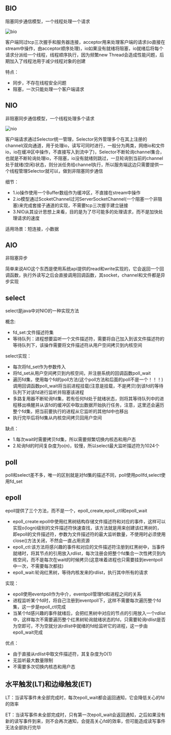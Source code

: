## BIO

阻塞同步通信模型，一个线程处理一个请求

![bio](https://pcsdata.baidu.com/thumbnail/8a9257fd0k700cf216d47bfc4ad8737b?fid=1508469986-16051585-733691224096521&rt=pr&sign=FDTAER-yUdy3dSFZ0SVxtzShv1zcMqd-mxUIvv59fM0Lg%2BONaWLpAwPTQ7A%3D&expires=2h&chkv=0&chkbd=0&chkpc=&dp-logid=1275034477&dp-callid=0&time=1619085600&size=c1600_u1600&quality=100&vuk=-&ft=video)

客户端同过tcp三次握手和服务器连接，acceptor用来处理客户端的请求(io直接在stream中操作，由acceptor顺序处理)，io如果没有就绪将阻塞，io就绪后将每个请求分派给一个线程，线程顺序执行，因为频繁new Thread会造成性能问题，后期加入了线程池用于减少线程对象的创建

特点：
  - 同步，不存在线程安全问题
  - 阻塞，一次只能处理一个客户端请求

## NIO

非阻塞同步通信模型，一个线程处理多个请求

![nio](https://pcsdata.baidu.com/thumbnail/d9000ce1aq06a9782c479101c29f6e66?fid=1508469986-16051585-254446546933029&rt=pr&sign=FDTAER-yUdy3dSFZ0SVxtzShv1zcMqd-%2F%2BwD%2FY5%2Bo1hExLJI7%2B%2BgGczCwlQ%3D&expires=2h&chkv=0&chkbd=0&chkpc=&dp-logid=1401519158&dp-callid=0&time=1619085600&size=c1600_u1600&quality=100&vuk=-&ft=video)

客户端请求通过Selector统一管理，Selector另外管理多个在其上注册的channel(双向通道，用于处理io，读写可同时进行，一般分为两类，网络io和文件io，io在缓冲区中操作，不直接写入到流中了)，Selector不断轮询channel集合，也就是不断轮询处理io，不阻塞，io没有就绪则跳过，一旦轮询到当前的channel处于就绪(空闲)状态，则分派任务给channel执行，所以服务端这边只需要提供一个线程管理Selector就可以，做到非阻塞同步通信

细节：
  - 1.io操作使用一个Buffer数组作为缓冲区，不直接在stream中操作
  - 2.io模型通过ScoketChannel过河ServerSocketChannel(一个阻塞一个非阻塞)来完成套接子通道的实现，不需要tcp三次握手建立链接
  - 3.NIO从其设计思想上来看，目的是为了尽可能多的处理请求，而不是加快处理请求的速度

适用场景：短连接，小数据

## AIO

非阻塞异步

简单来说AIO这个东西是使用系统api提供的read和write实现的，它会返回一个回调函数，执行外读写之后会直接调用回调函数，其socket，channel和文件都是异步实现

## select

select是java中对NIO的一种实现方法

概念:
  - fd_set:文件描述符集
  - 等待队列：进程想要监听一个文件描述符，需要将自己加入到该文件描述符的等待队列下，该操作需要将文件描述符从用户空间拷贝到内核空间

select实现：
  - 每次将fd_set作为参数传入
  - 将fd_set从用户空间拷贝到内核空间，并注册系统的回调函数poll_wait
  - 遍历fd集，使用每个fd的poll方法(这个poll方法和后面的poll不是一个！！！)调用回调函数poll_wait将当前进程挂载(注意是挂载，不是拷贝)到该fd的等待队列下对该fd进行监听并阻塞该进程
  - 多路复用器不断轮询fd集，若有任何fd处于就绪状态，则将其等待队列中的进程移出唤醒并从该fd的缓冲区中取出数据开始执行任务，注意，这里还会遍历整个fd集，把当前要执行的进程从它监听的其他fd中也移出
  - 执行完毕后将fd集从内核空间拷贝回用户空间

缺点：
  - 1.每次wait时需要拷贝fd集，所以需要频繁切换内核态和用户态
  - 2.轮询fd的时间复杂度为o(n)，较慢，所以select最大监听描述符为1024个

## poll

poll和select差不多，唯一的区别就是对fd集的描述不同，poll使用pollfd,select使用fd_set

## epoll

epoll提供了三个方法，而不是一个，epoll_create,epoll_ctl和epoll_wait
  - epoll_create:epoll中使用红黑树结构存储文件描述符和对应的事件，这样可以实现o(logn)级别的文件描述符快速查找，该方法就是用来创建该红黑树的，即epoll的文件描述符，参数为文件描述符的最大监听数量，不使用时必须使用close()方法关闭，不然会一直占用资源
  - epoll_ctl:该方法将感兴趣的事件和对应的文件描述符注册到红黑树中，当事件就绪时，将其节点的引用放入rdlist，每次注册会把整个fd集合一次性拷贝到内核空间，而不是每次在wait的时候拷贝(这意味着进程也只需要挂到eventpoll中一次，不需要每次都挂)
  - epoll_wait:轮询红黑树，等待内核发来的rdlist，执行其中所有的请求

实现：
  - epoll使用eventpoll作为中介，eventpoll管理fd和进程之间的关系
  - 进程监听某个fd时，将自己注册到eventpoll下，这样不需要每次遍历整个fd集，这一步是epoll_ctl完成
  - 当某个fd感兴趣的事件就绪后，会把红黑树中对应的节点的引用放入一个rdlist中，这样每次不需要遍历整个红黑树轮询就绪状态的fd，只需要轮询rdlist是否为空即可，不为空就分派rdlist中就绪的fd给监听它的进程，这一步由epoll_wait完成

优点：
  - 由于直接从rdlist中取文件描述符，其复杂度为O(1)
  - 无监听最大数量限制
  - 不需要多次切换内核态和用户态

## 水平触发(LT)和边缘触发(ET)

LT：当读写事件未全部完成时，每次epoll_wait都会返回通知，它会降低关心的fd的效率

ET：当读写事件未全部完成时，只有第一次epoll_wait会返回通知，之后如果没有新的读写事件到来，则不会再次通知，会提高关心fd的效率，但可能造成读写事件无法全部执行完毕

